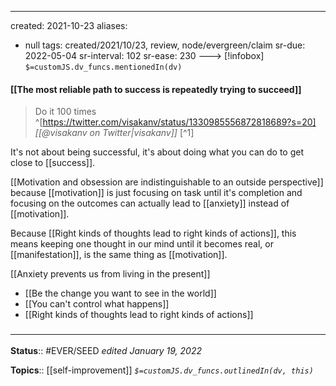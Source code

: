 ---
created: 2021-10-23
aliases:
  - null
tags: created/2021/10/23, review, node/evergreen/claim
sr-due: 2022-05-04
sr-interval: 102
sr-ease: 230
---> [!infobox]
`$=customJS.dv_funcs.mentionedIn(dv)`

#### [[The most reliable path to success is repeatedly trying to succeed]] 

> Do it 100 times 
^[https://twitter.com/visakanv/status/1330985556872818689?s=20]
> <cite>[[@visakanv on Twitter|visakanv]]</cite> [^1]

It's not about being successful, it's about doing what you can do to get close to [[success]].

[[Motivation and obsession are indistinguishable to an outside perspective]] because [[motivation]] is just focusing on task until it's completion and focusing on the outcomes can actually lead to [[anxiety]] instead of [[motivation]].

Because [[Right kinds of thoughts lead to right kinds of actions]], this means keeping one thought in our mind until it becomes real, or [[manifestation]], is the same thing as [[motivation]].

[[Anxiety prevents us from living in the present]]
- [[Be the change you want to see in the world]]
- [[You can't control what happens]]
- [[Right kinds of thoughts lead to right kinds of actions]] 

### <hr class="footnote"/>

**Status**:: #EVER/SEED
*edited January 19, 2022*

**Topics**:: [[self-improvement]]
*`$=customJS.dv_funcs.outlinedIn(dv, this)`*

